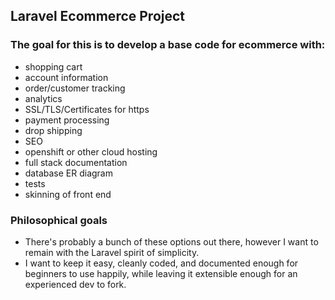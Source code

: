 ## Laravel Ecommerce Project


### The goal for this is to develop a base code for ecommerce with:
* shopping cart
* account information
* order/customer tracking
* analytics
* SSL/TLS/Certificates for https
* payment processing
* drop shipping
* SEO
* openshift or other cloud hosting
* full stack documentation
* database ER diagram
* tests
* skinning of front end


### Philosophical goals
* There's probably a bunch of these options out there, however I want to remain with the Laravel spirit of simplicity.
* I want to keep it easy, cleanly coded, and documented enough for beginners to use happily, while leaving it extensible enough for an experienced dev to fork.